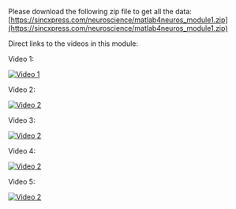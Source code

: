 Please download the following zip file to get all the data:
[https://sincxpress.com/neuroscience/matlab4neuros_module1.zip](https://sincxpress.com/neuroscience/matlab4neuros_module1.zip)




Direct links to the videos in this module:

Video 1:

[![Video 1](https://img.youtube.com/vi/ij8npj87Hg8/hqdefault.jpg)](https://www.youtube.com/embed/ij8npj87Hg8)


Video 2:

[![Video 2](https://img.youtube.com/vi/OoOOlbMBW_Q/hqdefault.jpg)](https://www.youtube.com/embed/OoOOlbMBW_Q)


Video 3:

[![Video 2](https://img.youtube.com/vi/YWP8G1qLrL4/hqdefault.jpg)](https://www.youtube.com/embed/YWP8G1qLrL4)


Video 4:

[![Video 2](https://img.youtube.com/vi/AogdorH6FVo/hqdefault.jpg)](https://www.youtube.com/embed/AogdorH6FVo)


Video 5:

[![Video 2](https://img.youtube.com/vi/QjdVuzwwx1k/hqdefault.jpg)](https://www.youtube.com/embed/QjdVuzwwx1k)




